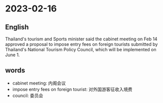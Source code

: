 # 2023-02-16

## English
Thailand's tourism and Sports minister
said the cabinet meeting on Feb 14
approved a proposal to impose entry fees
on foreign tourists submitted by Thailand's
National Tourism Policy Council, which
will be implemented on June 1.


## words
* cabinet meeting: 内阁会议
* impose entry fees on foreign tourist: 对外国游客征收入境费
* council: 委员会
